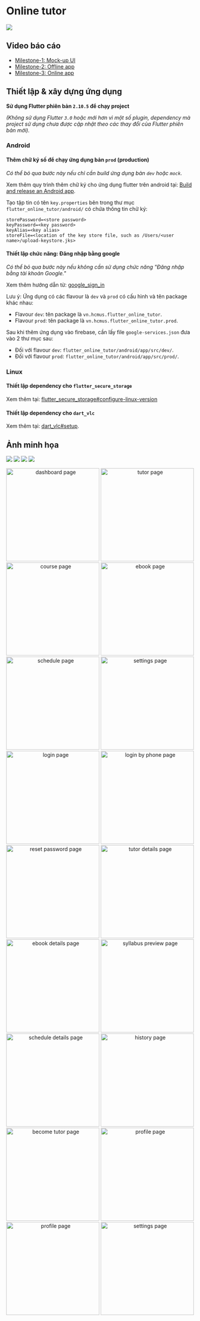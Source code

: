 # Online tutor

![](assets/screenshots/desktop/dashboard_page.png)

## Video báo cáo

* [Milestone-1: Mock-up UI](https://youtu.be/npJajNlE9GA)
* [Milestone-2: Offline app](https://youtu.be/hupcssQtcow)
* [Milestone-3: Online app](https://youtu.be/RUMDlULfYBY)

## Thiết lập & xây dựng ứng dụng

**Sử dụng Flutter phiên bản `2.10.5` để chạy project**

*(Không sử dụng Flutter `3.0` hoặc mới hơn vì một số plugin, dependency mà project sử dụng chưa được cập nhật theo các
thay đổi của Flutter phiên bản mới).*

### Android

#### Thêm chữ ký số để chạy ứng dụng bản `prod` (production)

_Có thể bỏ qua bước này nếu chỉ cần build ứng dụng bản `dev` hoặc `mock`._

Xem thêm quy trình thêm chữ ký cho ứng dụng flutter trên android
tại: [Build and release an Android app](https://docs.flutter.dev/deployment/android#signing-the-app).

Tạo tập tin có tên `key.properties` bên trong thư mục `flutter_online_tutor/android/` có chứa thông tin chữ ký:
```
storePassword=<store password>
keyPassword=<key password>
keyAlias=<key alias>
storeFile=<location of the key store file, such as /Users/<user name>/upload-keystore.jks>
```

#### Thiết lập chức năng: Đăng nhập bằng google

_Có thể bỏ qua bước này nếu không cần sử dụng chức năng "Đăng nhập bằng tài khoản Google."_

Xem thêm hướng dẫn từ: [google_sign_in](https://pub.dev/packages/google_sign_in)

Lưu ý: Ứng dụng có các flavour là `dev` và `prod` có cấu hình và tên package khác nhau:
- Flavour `dev`: tên package là `vn.hcmus.flutter_online_tutor`.
- Flavour `prod`: tên package là `vn.hcmus.flutter_online_tutor.prod`.

Sau khi thêm ứng dụng vào firebase, cần lấy file `google-services.json` đưa vào 2 thư mục sau:
- Đối với flavour `dev`: `flutter_online_tutor/android/app/src/dev/`.
- Đối với flavour `prod`: `flutter_online_tutor/android/app/src/prod/`.

### Linux
#### Thiết lập dependency cho `flutter_secure_storage`
Xem thêm tại: [flutter_secure_storage#configure-linux-version](https://pub.dev/packages/flutter_secure_storage#configure-linux-version)
#### Thiết lập dependency cho `dart_vlc`
Xem thêm tại: [dart_vlc#setup](https://pub.dev/packages/dart_vlc#setup).

## Ảnh minh họa
![](assets/screenshots/desktop/login_page.png)
![](assets/screenshots/desktop/dashboard_page.png)
![](assets/screenshots/desktop/tutor_page.png)
![](assets/screenshots/desktop/schedule_page.png)

<p float="left" align="center">
  <img src="assets/screenshots/mobile/dashboard_page.png" alt="dashboard page" width="250"/>
  <img src="assets/screenshots/mobile/tutor_page.png" alt="tutor page" width="250"/>
  <img src="assets/screenshots/mobile/course_page.png" alt="course page" width="250"/>
  <img src="assets/screenshots/mobile/ebook4.png" alt="ebook page" width="250"/>
  <img src="assets/screenshots/mobile/schedule_page.png" alt="schedule page" width="250"/>
  <img src="assets/screenshots/mobile/settings_page.png" alt="settings page" width="250"/>
  <img src="assets/screenshots/mobile/login_page.png" alt="login page" width="250"/>
  <img src="assets/screenshots/mobile/login_page1.png" alt="login by phone page" width="250"/>
  <img src="assets/screenshots/mobile/login_page3.png" alt="reset password page" width="250"/>
  <img src="assets/screenshots/mobile/tutor1.png" alt="tutor details page" width="250"/>
  <img src="assets/screenshots/mobile/ebook1.png" alt="ebook details page" width="250"/>
  <img src="assets/screenshots/mobile/ebook2.png" alt="syllabus preview page" width="250"/>
  <img src="assets/screenshots/mobile/schedule3.png" alt="schedule details page" width="250"/>
  <img src="assets/screenshots/mobile/schedule4.png" alt="history page" width="250"/>
  <img src="assets/screenshots/mobile/become_tutor.png" alt="become tutor page" width="250"/>
  <img src="assets/screenshots/mobile/settings1.png" alt="profile page" width="250"/>
  <img src="assets/screenshots/mobile/settings2.png" alt="profile page" width="250"/>
  <img src="assets/screenshots/mobile/settings4.png" alt="settings page" width="250"/>
<p/>

